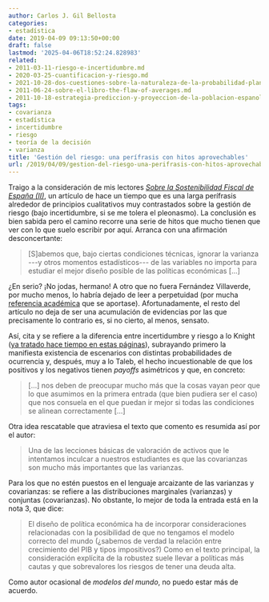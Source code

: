 ```yaml
---
author: Carlos J. Gil Bellosta
categories:
- estadística
date: 2019-04-09 09:13:50+00:00
draft: false
lastmod: '2025-04-06T18:52:24.828983'
related:
- 2011-03-11-riesgo-e-incertidumbre.md
- 2020-03-25-cuantificacion-y-riesgo.md
- 2021-10-28-dos-cuestiones-sobre-la-naturaleza-de-la-probabilidad-planteadas-por-keynes-en-1921-pero-que-siguen-hoy-igual-de-vigentes.md
- 2011-06-24-sobre-el-libro-the-flaw-of-averages.md
- 2011-10-18-estrategia-prediccion-y-proyeccion-de-la-poblacion-espanola.md
tags:
- covarianza
- estadística
- incertidumbre
- riesgo
- teoría de la decisión
- varianza
title: 'Gestión del riesgo: una perífrasis con hitos aprovechables'
url: /2019/04/09/gestion-del-riesgo-una-perifrasis-con-hitos-aprovechables/
---
```


Traigo a la consideración de mis lectores [_Sobre la Sostenibilidad Fiscal de España (II)_](http://nadaesgratis.es/fernandez-villaverde/sobre-la-sostenibilidad-fiscal-de-espana-ii), un artículo de hace un tiempo que es una larga perífrasis alrededor de principios cualitativos muy contrastados sobre la gestión de riesgo (bajo incertidumbre, si se me tolera el pleonasmo). La conclusión es bien sabida pero el camino recorre una serie de hitos que mucho tienen que ver con lo que suelo escribir por aquí. Arranca con una afirmación desconcertante:

>[S]abemos que, bajo ciertas condiciones técnicas, ignorar la varianza ---y otros momentos estadísticos--- de las variables no importa para estudiar el mejor diseño posible de las políticas económicas [...]

¿En serio? ¡No jodas, hermano! A otro que no fuera Fernández Villaverde, por mucho menos, lo habría dejado de leer a perpetuidad (por mucha [referencia académica](http://www.jstor.org/stable/1910260) que se aportase). Afortunadamente, el resto del artículo no deja de ser una acumulación de evidencias por las que precisamente lo contrario es, si no cierto, al menos, sensato.

Así, cita y se refiere a la diferencia entre incertidumbre y riesgo a lo Knight ([ya tratado hace tiempo en estas páginas](https://datanalytics.com/2011/03/11/riesgo-e-incertidumbre/)), subrayando primero la manifiesta existencia de escenarios con distintas probabilidades de ocurrencia y, después, muy a lo Taleb, el hecho incuestionable de que los positivos y los negativos tienen _payoffs_ asimétricos y que, en concreto:

>[...] nos deben de preocupar mucho más que la cosas vayan peor que lo que asumimos en la primera entrada (que bien pudiera ser el caso) que nos consuela en el que puedan ir mejor si todas las condiciones se alinean correctamente [...]

Otra idea rescatable que atraviesa el texto que comento es resumida así por el autor:

>Una de las lecciones básicas de valoración de activos que le intentamos inculcar a nuestros estudiantes es que las covarianzas son mucho más importantes que las varianzas.

Para los que no estén puestos en el  lenguaje arcaizante de las varianzas y covarianzas: se refiere a las distribuciones marginales (varianzas) y conjuntas (covarianzas). No obstante, lo mejor de toda la entrada está en la nota 3, que dice:

>El diseño de política económica ha de incorporar consideraciones relacionadas con la posibilidad de que no tengamos el modelo correcto del mundo (¿sabemos de verdad la relación entre crecimiento del PIB y tipos impositivos?) Como en el texto principal, la consideración explícita de la robustez suele llevar a políticas más cautas y que sobrevalores los riesgos de tener una deuda alta.

Como autor ocasional de _modelos del mundo_, no puedo estar más de acuerdo.